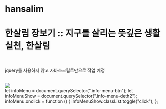 # hansalim
<h1>한살림 장보기 :: 지구를 살리는 뜻깊은 생활실천, 한살림</h1> <br>
<p>jquery를 사용하지 않고 자바스크립트만으로 작업 예정</p> <br>
<img src="https://user-images.githubusercontent.com/107973870/196312500-281fbe17-75e7-4d1e-919d-4e8f42bd0834.png"><br>
  let infoMenu = document.querySelector(".info-menu-btn");
  let infoMenuShow = document.querySelector(".info-menu-deth2");
  infoMenu.onclick = function () {
    infoMenuShow.classList.toggle("click");
  };
